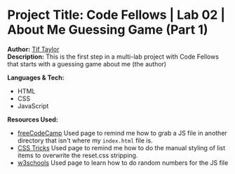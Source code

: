 # Project Title: Code Fellows | Lab 02 | About Me Guessing Game (Part 1)  
**Author:** [Tif Taylor](https://github.com/tiftaylor)  
**Description:** This is the first step in a multi-lab project with Code Fellows that starts with a guessing game about me (the author)  

**Languages & Tech:**  
- HTML
- CSS
- JavaScript

**Resources Used:**  
- [freeCodeCamp](https://www.freecodecamp.org/news/link-javascript-to-html-with-the-src/) Used page to remind me how to grab a JS file in another directory that isn't where my `index.html` file is.
- [CSS Tricks](https://css-tricks.com/almanac/properties/l/list-style/) Used page to remind me how to do the manual styling of list items to overwrite the reset.css stripping.
- [w3schools](https://www.w3schools.com/js/js_random.asp) Used page to learn how to do random numbers for the JS file